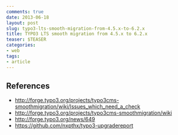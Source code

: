 ```yaml
--- 
comments: true 
date: 2013-06-18 
layout: post 
slug: typo3-lts-smooth-migration-from-4.5.x-to-6.2.x 
title: TYPO3 LTS smooth migration from 4.5.x to 6.2.x
teaser: $TEASER 
categories: 
- web 
tags: 
- article 
---
```


## References

* http://forge.typo3.org/projects/typo3cms-smoothmigration/wiki/Issues_which_need_a_check
* http://forge.typo3.org/projects/typo3cms-smoothmigration/wiki
* http://forge.typo3.org/news/649
* https://github.com/nxpthx/typo3-upgradereport
